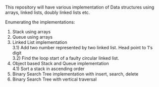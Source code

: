 This repository will have various implementation of Data structures using arrays, linked lists, doubly linked lists etc.

Enumerating the implementations:<br>
1) Stack using arrays <br>
2) Queue using arrays <br>
3) Linked List implementation<br>
	3.1) Add two number represented by two linked list. Head point to 1's digit <br>
	3.2) Find the loop start of a faulty circular linked list. <br>
4) Object based Stack and Queue implementation <br>
	4.1) Sort a stack in ascending order <br>
5) Binary Search Tree implementation with insert, search, delete <br>
6) Binary Search Tree with vertical traversal <br>


